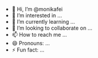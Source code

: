 - 👋 Hi, I’m @monikafei
- 👀 I’m interested in ...
- 🌱 I’m currently learning ...
- 💞️ I’m looking to collaborate on ...
- 📫 How to reach me ...
- 😄 Pronouns: ...
- ⚡ Fun fact: ...

<!---
monikafei/monikafei is a ✨ special ✨ repository because its `README.md` (this file) appears on your GitHub profile.
You can click the Preview link to take a look at your changes.
--->
